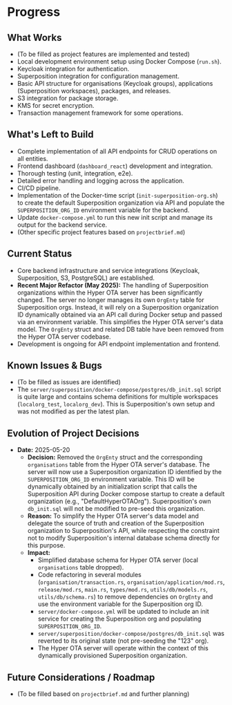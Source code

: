 # Progress

## What Works

*   (To be filled as project features are implemented and tested)
*   Local development environment setup using Docker Compose (`run.sh`).
*   Keycloak integration for authentication.
*   Superposition integration for configuration management.
*   Basic API structure for organisations (Keycloak groups), applications (Superposition workspaces), packages, and releases.
*   S3 integration for package storage.
*   KMS for secret encryption.
*   Transaction management framework for some operations.

## What's Left to Build

*   Complete implementation of all API endpoints for CRUD operations on all entities.
*   Frontend dashboard (`dashboard_react`) development and integration.
*   Thorough testing (unit, integration, e2e).
*   Detailed error handling and logging across the application.
*   CI/CD pipeline.
*   Implementation of the Docker-time script (`init-superposition-org.sh`) to create the default Superposition organization via API and populate the `SUPERPOSITION_ORG_ID` environment variable for the backend.
*   Update `docker-compose.yml` to run this new init script and manage its output for the backend service.
*   (Other specific project features based on `projectbrief.md`)

## Current Status

*   Core backend infrastructure and service integrations (Keycloak, Superposition, S3, PostgreSQL) are established.
*   **Recent Major Refactor (May 2025):** The handling of Superposition organizations within the Hyper OTA server has been significantly changed. The server no longer manages its own `OrgEnty` table for Superposition orgs. Instead, it will rely on a Superposition organization ID dynamically obtained via an API call during Docker setup and passed via an environment variable. This simplifies the Hyper OTA server's data model. The `OrgEnty` struct and related DB table have been removed from the Hyper OTA server codebase.
*   Development is ongoing for API endpoint implementation and frontend.

## Known Issues & Bugs

*   (To be filled as issues are identified)
*   The `server/superposition/docker-compose/postgres/db_init.sql` script is quite large and contains schema definitions for multiple workspaces (`localorg_test`, `localorg_dev`). This is Superposition's own setup and was not modified as per the latest plan.

## Evolution of Project Decisions

*   **Date:** 2025-05-20
    *   **Decision:** Removed the `OrgEnty` struct and the corresponding `organisations` table from the Hyper OTA server's database. The server will now use a Superposition organization ID identified by the `SUPERPOSITION_ORG_ID` environment variable. This ID will be dynamically obtained by an initialization script that calls the Superposition API during Docker compose startup to create a default organization (e.g., "DefaultHyperOTAOrg"). Superposition's own `db_init.sql` will not be modified to pre-seed this organization.
    *   **Reason:** To simplify the Hyper OTA server's data model and delegate the source of truth and creation of the Superposition organization to Superposition's API, while respecting the constraint not to modify Superposition's internal database schema directly for this purpose.
    *   **Impact:**
        *   Simplified database schema for Hyper OTA server (local `organisations` table dropped).
        *   Code refactoring in several modules (`organisation/transaction.rs`, `organisation/application/mod.rs`, `release/mod.rs`, `main.rs`, `types/mod.rs`, `utils/db/models.rs`, `utils/db/schema.rs`) to remove dependencies on `OrgEnty` and use the environment variable for the Superposition org ID.
        *   `server/docker-compose.yml` will be updated to include an init service for creating the Superposition org and populating `SUPERPOSITION_ORG_ID`.
        *   `server/superposition/docker-compose/postgres/db_init.sql` was reverted to its original state (not pre-seeding the "123" org).
        *   The Hyper OTA server will operate within the context of this dynamically provisioned Superposition organization.

## Future Considerations / Roadmap

*   (To be filled based on `projectbrief.md` and further planning)
